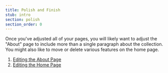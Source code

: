 ```yaml
---
title: Polish and Finish
stub: intro
section: polish
section_order: 0
---
```


Once you've adjusted all of your pages, you will likely want to adjust the "About" page to include more than a single paragraph about the collection.  You might also like to move or delete various features on the home page. 

1. [Editing the About Page](#about-page)
2. [Editing the Home Page](#home-page)